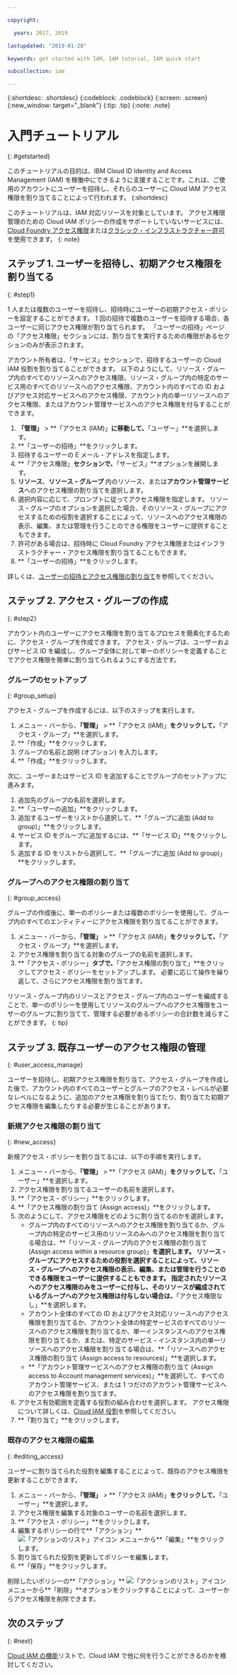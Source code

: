 ```yaml
---

copyright:

  years: 2017, 2019

lastupdated: "2019-01-28"

keywords: get started with IAM, IAM tutorial, IAM quick start

subcollection: iam

---
```


{:shortdesc: .shortdesc}
{:codeblock: .codeblock}
{:screen: .screen}
{:new_window: target="_blank"}
{:tip: .tip}
{:note: .note}

# 入門チュートリアル
{: #getstarted}

このチュートリアルの目的は、IBM Cloud ID Identity and Access Management (IAM) を稼働中にできるように支援することです。これは、ご使用のアカウントにユーザーを招待し、それらのユーザーに Cloud IAM アクセス権限を割り当てることによって行われます。
{:shortdesc}

このチュートリアルは、IAM 対応リソースを対象としています。 アクセス権限管理のための Cloud IAM ポリシーの作成をサポートしていないサービスには、[Cloud Foundry アクセス権限](/docs/iam?topic=iam-cfaccess#cfaccess)または[クラシック・インフラストラクチャー許可](/docs/iam?topic=iam-infrapermission#infrapermission)を使用できます。
{: note}


## ステップ 1. ユーザーを招待し、初期アクセス権限を割り当てる
{: #step1}

1 人または複数のユーザーを招待し、招待時にユーザーの初期アクセス・ポリシーを設定することができます。 1 回の招待で複数のユーザーを招待する場合、各ユーザーに同じアクセス権限が割り当てられます。 「ユーザーの招待」ページの「アクセス権限」セクションには、割り当てを実行するための権限があるセクションのみが表示されます。

アカウント所有者は、「サービス」セクションで、招待するユーザーの Cloud IAM 役割を割り当てることができます。 以下のようにして、リソース・グループ内のすべてのリソースへのアクセス権限、リソース・グループ内の特定のサービス用のすべてのリソースへのアクセス権限、アカウント内のすべての ID およびアクセス対応サービスへのアクセス権限、アカウント内の単一リソースへのアクセス権限、またはアカウント管理サービスへのアクセス権限を付与することができます。

1. **「管理」** &gt; **「アクセス (IAM)」**に移動して、**「ユーザー」**を選択します。
2. **「ユーザーの招待」**をクリックします。
3. 招待するユーザーの E メール・アドレスを指定します。
4. **「アクセス権限」**セクションで、**「サービス」**オプションを展開します。
5. **リソース**、**リソース・グループ** 内のリソース、または**アカウント管理サービス**へのアクセス権限の割り当てを選択します。
6. 選択内容に応じて、プロンプトに従ってアクセス権限を指定します。 リソース・グループのオプションを選択した場合、そのリソース・グループにアクセスするための役割を選択することによって、リソースへのアクセス権限の表示、編集、または管理を行うことのできる権限をユーザーに提供することもできます。
7. 許可がある場合は、招待時に Cloud Foundry アクセス権限またはインフラストラクチャー・アクセス権限を割り当てることもできます。
8. **「ユーザーの招待」**をクリックします。

詳しくは、[ユーザーの招待とアクセス権限の割り当て](/docs/iam?topic=iam-iamuserinv#iamuserinv)を参照してください。

## ステップ 2. アクセス・グループの作成
{: #step2}

アカウント内のユーザーにアクセス権限を割り当てるプロセスを簡素化するために、アクセス・グループを作成できます。 アクセス・グループは、ユーザーおよびサービス ID を編成し、グループ全体に対して単一のポリシーを定義することでアクセス権限を簡単に割り当てられるようにする方法です。

### グループのセットアップ
{: #group_setup}

アクセス・グループを作成するには、以下のステップを実行します。

1. メニュー・バーから、**「管理」** &gt; **「アクセス (IAM)」**をクリックして、**「アクセス・グループ」**を選択します。
2. **「作成」**をクリックします。
3. グループの名前と説明 (オプション) を入力します。
4. **「作成」**をクリックします。

次に、ユーザーまたはサービス ID を追加することでグループのセットアップに進みます。

1. 追加先のグループの名前を選択します。
2. **「ユーザーの追加」**をクリックします。
3. 追加するユーザーをリストから選択して、**「グループに追加 (Add to group)」**をクリックします。
4. サービス ID をグループに追加するには、**「サービス ID」**をクリックします。
5. 追加する ID をリストから選択して、**「グループに追加 (Add to group)」**をクリックします。

### グループへのアクセス権限の割り当て
{: #group_access}

グループの作成後に、単一のポリシーまたは複数のポリシーを使用して、グループ内のすべてのエンティティーにアクセス権限を割り当てることができます。

1. メニュー・バーから、**「管理」** &gt; **「アクセス (IAM)」**をクリックして、**「アクセス・グループ」**を選択します。
2. アクセス権限を割り当てる対象のグループの名前を選択します。
3. **「アクセス・ポリシー」**タブで、**「アクセス権限の割り当て」**をクリックしてアクセス・ポリシーをセットアップします。 必要に応じて操作を繰り返して、さらにアクセス権限を割り当てます。

リソース・グループ内のリソースとアクセス・グループ内のユーザーを編成することで、単一のポリシーを使用してリソースのグループへのアクセス権限をユーザーのグループに割り当てて、管理する必要があるポリシーの合計数を減らすことができます。
{: tip}


## ステップ 3. 既存ユーザーのアクセス権限の管理
{: #user_access_manage}

ユーザーを招待し、初期アクセス権限を割り当て、アクセス・グループを作成した後で、アカウント内のすべてのユーザーとグループのアクセス・レベルが必要なレベルになるように、追加のアクセス権限を割り当てたり、割り当てた初期アクセス権限を編集したりする必要が生じることがあります。

### 新規アクセス権限の割り当て
{: #new_access}

新規アクセス・ポリシーを割り当てるには、以下の手順を実行します。

1. メニュー・バーから、**「管理」** &gt; **「アクセス (IAM)」**をクリックして、**「ユーザー」**を選択します。
2. アクセス権限を割り当てるユーザーの名前を選択します。
3. **「アクセス・ポリシー」**をクリックします。
4. **「アクセス権限の割り当て (Assign access)」**をクリックします。
5. 次のようにして、アクセス権限をどのように割り当てるのかを選択します。
    * グループ内のすべてのリソースへのアクセス権限を割り当てるか、グループ内の特定のサービス用のリソースのみへのアクセス権限を割り当てる場合は、**「リソース・グループ内のアクセス権限の割り当て (Assign access within a resource group)」**を選択します。 リソース・グループにアクセスするための役割を選択することによって、リソース・グループへのアクセス権限の表示、編集、または管理を行うことのできる権限をユーザーに提供することもできます。 指定されたリソースへのアクセス権限のみをユーザーに付与し、そのリソースが編成されているグループへのアクセス権限は付与しない場合は、**「アクセス権限なし」**を選択します。
    * アカウント全体のすべての ID およびアクセス対応リソースへのアクセス権限を割り当てるか、アカウント全体の特定サービスのすべてのリソースへのアクセス権限を割り当てるか、単一インスタンスへのアクセス権限を割り当てるか、または、特定のサービス・インスタンス内の単一リソースへのアクセス権限を割り当てる場合は、**「リソースへのアクセス権限の割り当て (Assign access to resources)」**を選択します。
    * **「アカウント管理サービスへのアクセス権限の割り当て (Assign access to Account management services)」**を選択して、すべてのアカウント管理サービス、または 1 つだけのアカウント管理サービスへのアクセス権限を割り当てます。
5. アクセス有効範囲を定義する役割の組み合わせを選択します。 アクセス権限について詳しくは、[Cloud IAM 役割](/docs/iam?topic=iam-iamusermanrol#iamusermanrol)を参照してください。
6. **「割り当て」**をクリックします。


### 既存のアクセス権限の編集
{: #editing_access}

ユーザーに割り当てられた役割を編集することによって、既存のアクセス権限を更新することができます。

1. メニュー・バーから、**「管理」** &gt; **「アクセス (IAM)」**をクリックして、**「ユーザー」**を選択します。
2. アクセス権限を編集する対象のユーザーの名前を選択します。
3. **「アクセス・ポリシー」**をクリックします。
4. 編集するポリシーの行で**「アクション」** ![「アクションのリスト」アイコン](../icons/action-menu-icon.svg) メニューから**「編集」**をクリックします。
4. 割り当てられた役割を更新してポリシーを編集します。
5. **「保存」**をクリックします。

削除したいポリシーの**「アクション」** ![「アクションのリスト」アイコン](../icons/action-menu-icon.svg) メニューから**「削除」**オプションをクリックすることによって、ユーザーからアクセス権限を削除できます。

## 次のステップ
{: #next}

[Cloud IAM の機能](/docs/iam?topic=iam-features#features)リストで、Cloud IAM で他に何を行うことができるのかを検討してください。
